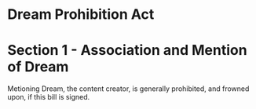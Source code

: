 # Dream Prohibition Act

# Section 1 - Association and Mention of Dream
   Metioning Dream, the content creator, is generally prohibited, and frowned upon, if this bill is signed. 

